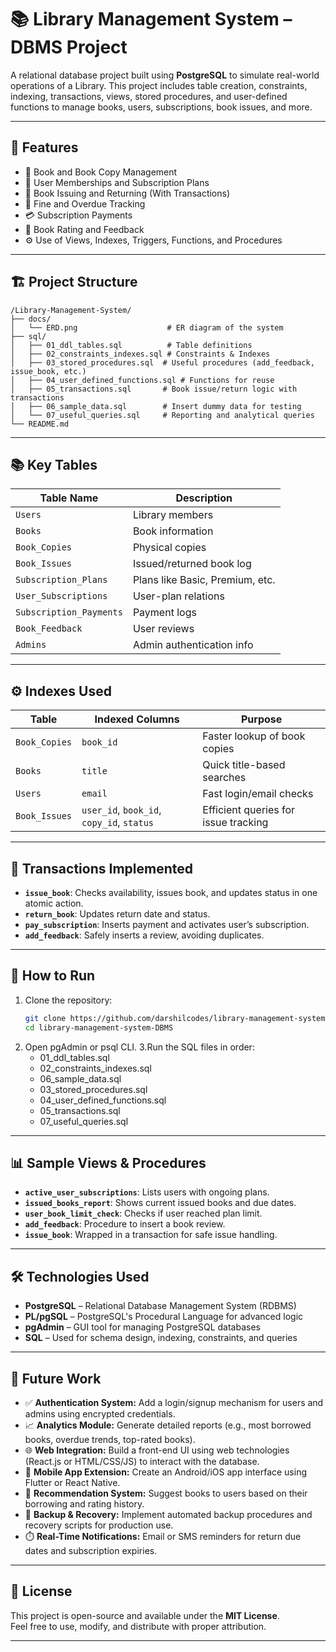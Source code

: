 # 📚 Library Management System – DBMS Project

A relational database project built using **PostgreSQL** to simulate real-world operations of a Library. This project includes table creation, constraints, indexing, transactions, views, stored procedures, and user-defined functions to manage books, users, subscriptions, book issues, and more.

---

## 🧩 Features

- 📖 Book and Book Copy Management  
- 👥 User Memberships and Subscription Plans  
- 🔄 Book Issuing and Returning (With Transactions)  
- 🔔 Fine and Overdue Tracking  
- 💳 Subscription Payments  
- 📝 Book Rating and Feedback  
- ⚙️ Use of Views, Indexes, Triggers, Functions, and Procedures

---

## 🏗️ Project Structure

```plaintext
/Library-Management-System/
├── docs/
│   └── ERD.png                    # ER diagram of the system
├── sql/
│   ├── 01_ddl_tables.sql          # Table definitions
│   ├── 02_constraints_indexes.sql # Constraints & Indexes
│   ├── 03_stored_procedures.sql  # Useful procedures (add_feedback, issue_book, etc.)
│   ├── 04_user_defined_functions.sql # Functions for reuse
│   ├── 05_transactions.sql       # Book issue/return logic with transactions
│   ├── 06_sample_data.sql        # Insert dummy data for testing
│   └── 07_useful_queries.sql     # Reporting and analytical queries
└── README.md
```
---

## 📚 Key Tables

| Table Name              | Description                            |
|-------------------------|----------------------------------------|
| `Users`                 | Library members                        |
| `Books`                 | Book information                       |
| `Book_Copies`           | Physical copies                        |
| `Book_Issues`           | Issued/returned book log               |
| `Subscription_Plans`    | Plans like Basic, Premium, etc.        |
| `User_Subscriptions`    | User-plan relations                    |
| `Subscription_Payments` | Payment logs                           |
| `Book_Feedback`         | User reviews                           |
| `Admins`                | Admin authentication info              |

---

## ⚙️ Indexes Used

| Table             | Indexed Columns                           | Purpose                              |
|------------------|--------------------------------------------|--------------------------------------|
| `Book_Copies`     | `book_id`                                 | Faster lookup of book copies         |
| `Books`           | `title`                                   | Quick title-based searches           |
| `Users`           | `email`                                   | Fast login/email checks              |
| `Book_Issues`     | `user_id`, `book_id`, `copy_id`, `status` | Efficient queries for issue tracking |

---

## 🔁 Transactions Implemented

- **`issue_book`**: Checks availability, issues book, and updates status in one atomic action.
- **`return_book`**: Updates return date and status.
- **`pay_subscription`**: Inserts payment and activates user’s subscription.
- **`add_feedback`**: Safely inserts a review, avoiding duplicates.

---

## 🧪 How to Run

1. Clone the repository:
   ```bash
   git clone https://github.com/darshilcodes/library-management-system-DBMS.git
   cd library-management-system-DBMS
2. Open pgAdmin or psql CLI.
3.Run the SQL files in order:
    - 01_ddl_tables.sql
    - 02_constraints_indexes.sql
    - 06_sample_data.sql
    - 03_stored_procedures.sql
    - 04_user_defined_functions.sql
    - 05_transactions.sql
    - 07_useful_queries.sql

---

## 📊 Sample Views & Procedures

- **`active_user_subscriptions`**: Lists users with ongoing plans.
- **`issued_books_report`**: Shows current issued books and due dates.
- **`user_book_limit_check`**: Checks if user reached plan limit.
- **`add_feedback`**: Procedure to insert a book review.
- **`issue_book`**: Wrapped in a transaction for safe issue handling.

---

## 🛠️ Technologies Used

- **PostgreSQL** – Relational Database Management System (RDBMS)  
- **PL/pgSQL** – PostgreSQL's Procedural Language for advanced logic  
- **pgAdmin** – GUI tool for managing PostgreSQL databases  
- **SQL** – Used for schema design, indexing, constraints, and queries

---

## 🚀 Future Work

- ✅ **Authentication System:** Add a login/signup mechanism for users and admins using encrypted credentials.
- 📈 **Analytics Module:** Generate detailed reports (e.g., most borrowed books, overdue trends, top-rated books).
- 🌐 **Web Integration:** Build a front-end UI using web technologies (React.js or HTML/CSS/JS) to interact with the database.
- 📱 **Mobile App Extension:** Create an Android/iOS app interface using Flutter or React Native.
- 🧠 **Recommendation System:** Suggest books to users based on their borrowing and rating history.
- 🔄 **Backup & Recovery:** Implement automated backup procedures and recovery scripts for production use.
- ⏱️ **Real-Time Notifications:** Email or SMS reminders for return due dates and subscription expiries.

---

## 📄 License

This project is open-source and available under the **MIT License**.  
Feel free to use, modify, and distribute with proper attribution.

---
